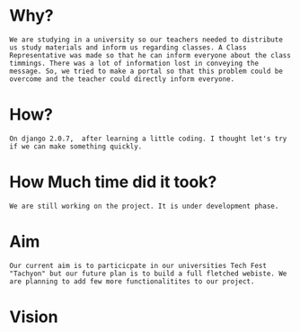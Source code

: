 # Why?
	We are studying in a university so our teachers needed to distribute us study materials and inform us regarding classes. A Class Representative was made so that he can inform everyone about the class timmings. There was a lot of information lost in conveying the message. So, we tried to make a portal so that this problem could be overcome and the teacher could directly inform everyone. 
# How?
	On django 2.0.7,  after learning a little coding. I thought let's try if we can make something quickly.

# How Much time did it took?
	We are still working on the project. It is under development phase.

# Aim
	Our current aim is to particicpate in our universities Tech Fest "Tachyon" but our future plan is to build a full fletched webiste. We are planning to add few more functionalitites to our project.

# Vision 
